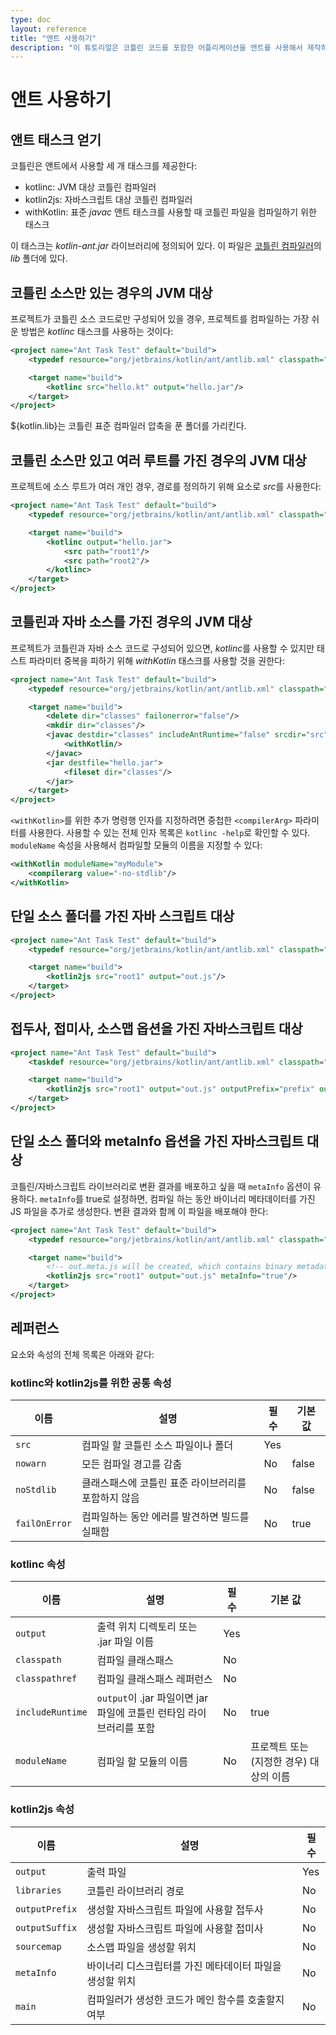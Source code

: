 ```yaml
---
type: doc
layout: reference
title: "앤트 사용하기"
description: "이 튜토리얼은 코틀린 코드를 포함한 어플리케이션을 앤트를 사용해서 제작하는 여러 방법을 보여준다"
---
```


# 앤트 사용하기

## 앤트 태스크 얻기

코틀린은 앤트에서 사용할 세 개 태스크를 제공한다:

* kotlinc: JVM 대상 코틀린 컴파일러
* kotlin2js: 자바스크립트 대상 코틀린 컴파일러
* withKotlin: 표준 *javac* 앤트 태스크를 사용할 때 코틀린 파일을 컴파일하기 위한 태스크

이 태스크는 *kotlin-ant.jar* 라이브러리에 정의되어 있다.
이 파일은 [코틀린 컴파일러]({{site.data.releases.latest.url}})의 *lib* 폴더에 있다.


## 코틀린 소스만 있는 경우의 JVM 대상

프로젝트가 코틀린 소스 코드로만 구성되어 있을 경우, 프로젝트를 컴파일하는 가장 쉬운 방법은 *kotlinc* 태스크를 사용하는 것이다:

``` xml
<project name="Ant Task Test" default="build">
    <typedef resource="org/jetbrains/kotlin/ant/antlib.xml" classpath="${kotlin.lib}/kotlin-ant.jar"/>

    <target name="build">
        <kotlinc src="hello.kt" output="hello.jar"/>
    </target>
</project>
```

${kotlin.lib}는 코틀린 표준 컴파일러 압축을 푼 폴더를 가리킨다.

## 코틀린 소스만 있고 여러 루트를 가진 경우의 JVM 대상

프로젝트에 소스 루트가 여러 개인 경우, 경로를 정의하기 위해 요소로 *src*를 사용한다:

``` xml
<project name="Ant Task Test" default="build">
    <typedef resource="org/jetbrains/kotlin/ant/antlib.xml" classpath="${kotlin.lib}/kotlin-ant.jar"/>

    <target name="build">
        <kotlinc output="hello.jar">
            <src path="root1"/>
            <src path="root2"/>
        </kotlinc>
    </target>
</project>
```

## 코틀린과 자바 소스를 가진 경우의 JVM 대상

프로젝트가 코틀린과 자바 소스 코드로 구성되어 있으면, *kotlinc*를 사용할 수 있지만
태스트 파라미터 중복을 피하기 위해 *withKotlin* 태스크를 사용할 것을 권한다:

``` xml
<project name="Ant Task Test" default="build">
    <typedef resource="org/jetbrains/kotlin/ant/antlib.xml" classpath="${kotlin.lib}/kotlin-ant.jar"/>

    <target name="build">
        <delete dir="classes" failonerror="false"/>
        <mkdir dir="classes"/>
        <javac destdir="classes" includeAntRuntime="false" srcdir="src">
            <withKotlin/>
        </javac>
        <jar destfile="hello.jar">
            <fileset dir="classes"/>
        </jar>
    </target>
</project>
```

`<withKotlin>`를 위한 추가 명령행 인자를 지정하려면 중첩한 `<compilerArg>` 파라미터를 사용한다.
사용할 수 있는 전체 인자 목록은 `kotlinc -help`로 확인할 수 있다.
`moduleName` 속성을 사용해서 컴파일할 모듈의 이름을 지정할 수 있다:

``` xml
<withKotlin moduleName="myModule">
    <compilerarg value="-no-stdlib"/>
</withKotlin>
```


## 단일 소스 폴더를 가진 자바 스크립트 대상

``` xml
<project name="Ant Task Test" default="build">
    <typedef resource="org/jetbrains/kotlin/ant/antlib.xml" classpath="${kotlin.lib}/kotlin-ant.jar"/>

    <target name="build">
        <kotlin2js src="root1" output="out.js"/>
    </target>
</project>
```

## 접두사, 접미사, 소스맵 옵션을 가진 자바스크립트 대상

``` xml
<project name="Ant Task Test" default="build">
    <taskdef resource="org/jetbrains/kotlin/ant/antlib.xml" classpath="${kotlin.lib}/kotlin-ant.jar"/>

    <target name="build">
        <kotlin2js src="root1" output="out.js" outputPrefix="prefix" outputPostfix="postfix" sourcemap="true"/>
    </target>
</project>
```

## 단일 소스 폴더와 metaInfo 옵션을 가진 자바스크립트 대상

코틀린/자바스크립트 라이브러리로 변환 결과를 배포하고 싶을 때 `metaInfo` 옵션이 유용하다.
`metaInfo`를 true로 설정하면, 컴파일 하는 동안 바이너리 메타데이터를 가진 JS 파일을 추가로 생성한다.
변환 결과와 함께 이 파일을 배포해야 한다:

``` xml
<project name="Ant Task Test" default="build">
    <typedef resource="org/jetbrains/kotlin/ant/antlib.xml" classpath="${kotlin.lib}/kotlin-ant.jar"/>

    <target name="build">
        <!-- out.meta.js will be created, which contains binary metadata -->
        <kotlin2js src="root1" output="out.js" metaInfo="true"/>
    </target>
</project>
```

## 레퍼런스

요소와 속성의 전체 목록은 아래와 같다:

### kotlinc와 kotlin2js를 위한 공통 속성

| 이름 | 설명 | 필수 | 기본 값 |
|------|-------------|----------|---------------|
| `src`  | 컴파일 할 코틀린 소스 파일이나 폴더 | Yes |  |
| `nowarn` | 모든 컴파일 경고를 감춤 | No | false |
| `noStdlib` | 클래스패스에 코틀린 표준 라이브러리를 포함하지 않음 | No | false |
| `failOnError` | 컴파일하는 동안 에러를 발견하면 빌드를 실패함 | No | true |

### kotlinc 속성

| 이름 | 설명 | 필수 | 기본 값 |
|------|-------------|----------|---------------|
| `output`  | 출력 위치 디렉토리 또는 .jar 파일 이름 | Yes |  |
| `classpath`  | 컴파일 클래스패스 | No |  |
| `classpathref`  | 컴파일 클래스패스 레퍼런스 | No |  |
| `includeRuntime`  | `output`이 .jar 파일이면 jar 파일에 코틀린 런타임 라이브러리를 포함 | No | true  |
| `moduleName` | 컴파일 할 모듈의 이름 | No | 프로젝트 또는 (지정한 경우) 대상의 이름 |


### kotlin2js 속성

| 이름 | 설명 | 필수 |
|------|-------------|----------|
| `output`  | 출력 파일 | Yes |
| `libraries`  | 코틀린 라이브러리 경로 | No |
| `outputPrefix`  | 생성할 자바스크립트 파일에 사용할 접두사 | No |
| `outputSuffix` | 생성할 자바스크립트 파일에 사용할 접미사 | No |
| `sourcemap`  | 소스맵 파일을 생성할 위치 | No |
| `metaInfo`  | 바이너리 디스크립터를 가진 메타데이터 파일을 생성할 위치 | No |
| `main`  | 컴파일러가 생성한 코드가 메인 함수를 호출할지 여부 | No |
